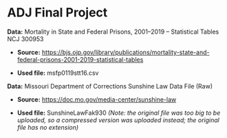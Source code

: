 # ADJ Final Project


**Data:** Mortality in State and Federal Prisons, 2001–2019 – Statistical Tables  NCJ 300953

* **Source:** https://bjs.ojp.gov/library/publications/mortality-state-and-federal-prisons-2001-2019-statistical-tables

* **Used file:** msfp0119stt16.csv


**Data:** Missouri Department of Corrections Sunshine Law Data File (Raw)

* **Source:** https://doc.mo.gov/media-center/sunshine-law

* **Used file:** SunshineLawFak930 *(Note: the original file was too big to be uploaded, so a compressed version was uploaded instead; the original file has no extension)*
